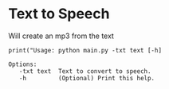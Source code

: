 # Text to Speech

Will create an mp3 from the text
```
print("Usage: python main.py -txt text [-h]

Options:
   -txt text  Text to convert to speech.
   -h         (Optional) Print this help.
```